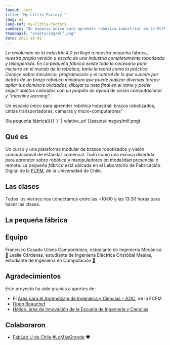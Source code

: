 ```yaml
---
layout: post
title: "My Little Factory "
lang: es
lang-ref: my-little-factory
summary: "Un espacio único para aprender robótica industrial en la FCFM"
thumbnail: "assets/img/mlf.png"
date: 2021-10-01
---
```


*La revolución de la industria 4.0 ya llegó a nuestra* pequeña fábrica, *nuestra propia versión a escala de una industria completamente robotizada y teleoperada. En La pequeña fábrica existe  todo lo necesario para iniciarte en el mundo de la robótica, tanto la teoría como la práctica Conoce sobre mecánica, programación y el control de lo que sucede por detrás de un brazo robótico miniatura que puede realizar diversas tareas: apilar tus domino’s olvidados, dibujar tu nota final en el ramo y poder seguir objetos coloridos con un poquito de ayuda de visión computacional y "machine learning".*

Un espacio único para aprender robótica industrial: brazos robotizados, cintas transportadoras, cámaras y micro-computarores"


![la pequeña fábrica]({{ '/' | relative_url }}assets/images/mlf.png)

## Qué es
Un curso y una plataforma modular de brazos robotizados y visión computacional de estándar comercial. Todo como una excusa divertida para aprender sobre robótica y manipuladores en modalidad presencial o remota. La *pequeña fábrica* está ubicada en el Laboratorio de Fabricación Digital de la [FCFM](https://ingenieria.uchile.cl/), de la Universidad de Chile.


## Las clases
Todos los viernes nos conectamos entre las ~10:00 y las 13:30 horas para hacer las clases.

## La pequeña fábrica


## Equipo

Francisco Casado
Ulises Campodónico, estudiante de Ingeniería Mecánica [:link:](https://www.linkedin.com/in/ulises2111/)
Leslie Cárdenas, estudiante de Ingeniería Eléctrica
Cristóbal Mesías, estudiante de Ingeniería en Computación [:link:](https://github.com/cmesiasd)

## Agradecimientos
Este proyecto ha sido gracias a aportes de: 
- El [Área para el Aprendizaje de Ingeniería y Ciencias - A2IC](http://escuela.ingenieria.uchile.cl/docencia/a2ic/presentacion), de la FCFM
- [Open Beauchef](https://www.openbeauchef.cl/)
- [Hélice, área de innovación de la Escuela de Ingeniería y Ciencias](https://helice.ing.uchile.cl/)

## Colaboraron

- [FabLab U de Chile #LoMásGrande](http://www.fablab.uchile.cl/) :heart: